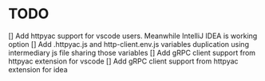 # TODO

[] Add httpyac support for vscode users. Meanwhile IntelliJ IDEA is working option
[] Add .httpyac.js and http-client.env.js variables duplication using intermediary js file sharing those variables
[] Add gRPC client support from httpyac extension for vscode
[] Add gRPC client support from httpyac extension for idea
